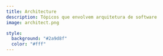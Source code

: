 ```yaml
---
title: Architecture
description: Tópicos que envolvem arquitetura de software
image: architect.png

style:
  background: "#2a9d8f"
  color: "#fff"
---
```

